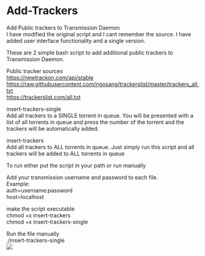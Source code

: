 # Add-Trackers

Add Public trackers to Transmission Daemon    
I have modified the original script and I cant remember the source. I have added user interface functionality and a single version.


These are 2 simple bash script to add additional public trackers to Transmission Daemon.

Public tracker sources    
https://newtrackon.com/api/stable    
https://raw.githubusercontent.com/ngosang/trackerslist/master/trackers_all.txt    
https://trackerslist.com/all.txt    


insert-trackers-single    
Add all trackers to a SINGLE torrent in queue.
You will be presented with a list of all torrents in queue and press the number of the torrent
and the trackers will be automatically added.

insert-trackers    
Add all trackers to ALL torrents in queue.
Just simply run this script and all trackers will be added to ALL torrents in queue

To run either put the script in your path or run manually

Add your transmission username and password to each file.    
Example:    
auth=username:password    
host=localhost


make the script executable    
chmod +x insert-trackers   
chmod +x insert-trackers-single    

Run the file manually    
./insert-trackers-single   
![](Add-Trackers.gif)
